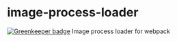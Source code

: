 # image-process-loader

[![Greenkeeper badge](https://badges.greenkeeper.io/foray1010/image-process-loader.svg?token=6671828bcbbaba05ba55e6aa658b34d52e1c41bb94fe915802911028b0e40562)](https://greenkeeper.io/)
Image process loader for webpack
